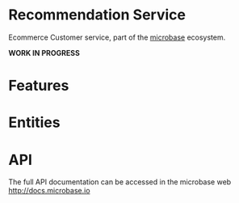 # Recommendation Service

Ecommerce Customer service, part of the [microbase](http://microbase.io) 
ecosystem.

**WORK IN PROGRESS**

# Features

# Entities

# API

The full API documentation can be accessed in the microbase web http://docs.microbase.io
